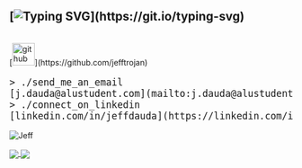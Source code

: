## [![Typing SVG](https://readme-typing-svg.demolab.com/?lines=Konichiwa!...)](https://git.io/typing-svg)
</br>
[<img src='https://i.pinimg.com/originals/e3/fe/2a/e3fe2a464732cf99eaf436513d39dc7e.gif' alt='github' height='40'>](https://github.com/jefftrojan)
<big><pre>
&#62; ./send_me_an_email
[j.dauda@alustudent.com](mailto:j.dauda@alustudent.com)
&#62; ./connect_on_linkedin
[linkedin.com/in/jeffdauda](https://linkedin.com/in/jeffdauda)
</pre></big>
<p align="left"> <img src="https://komarev.com/ghpvc/?username=jefftrojan&label=Profile%20views&color=0e75b6&style=flat" alt="Jeff" /> </p>


<a href="https://jefftrojan.github.io">
  <img align="center" src="https://github-readme-stats.vercel.app/api?username=jefftrojan&show_icons=true&theme=dark&count_private=true&hide=stars" />
</a>
<a href="https://github.com/jefftrojan.github.io">
  <img align="center" src="https://github-readme-stats.vercel.app/api/top-langs/?username=trojan0x&theme=dark" />
</a>
